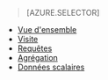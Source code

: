 > [AZURE.SELECTOR]
- [Vue d'ensemble](../articles/application-insights/app-analytics.md)
- [Visite](../articles/application-insights/app-analytics-tour.md)
- [Requêtes](../articles/application-insights/app-analytics-queries.md)
- [Agrégation](../articles/application-insights/app-analytics-aggregations.md)
- [Données scalaires](../articles/application-insights/app-analytics-scalars.md)

<!---------HONumber=AcomDC_0309_2016-->